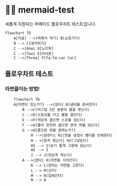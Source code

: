 # 🧜‍♀️ mermaid-test
새롭게 지원되는 머메이드 플로우차트 테스트입니다. 

```mermaid 
flowchart TD
    A[지윤] -->|떡볶이 먹기| B(쇼핑가기)
    B --> C{생각하기}
    C -->|One| D[노트북]
    C -->|Two| E[아이폰]
    C -->|Three| F[fa:fa-car Car]
``` 
## 플로우차트 테스트
### 라면끓이는 방법!  

```mermaid
	flowchart TB
	A{라면이 있는가?} -->|있다| B(냄비를 준비한다)
		B -->C(머그컵 2잔 분량의 물을 붓는다)
		C -->E(스토브를 키고 물을 끓인다)
		E -->F(적당히 끓으면 스프를 넣는다)
		F -->G(물이 완전히 끓으면 면과 파를 넣는다)
		G -->H[쫄깃한 면을 원하는가?]
        	H -->|원한다| H1(면을 넣었다 뺐다를 반복한다)
        	H -->|원치 않는다| H2(그냥둔다)
        	H1 --> I(보기 좋게 그릇에 담는다)
        	H2 --> I
        	I --> J(맛있게 먹는다)
    	A -->|없다| K(라면을 사러간다)
    		K --> L(원하는 라면을 고른다)
    		L --> M(산다)
    		M --> N(집에간다)
    		N --> A
```
